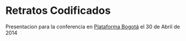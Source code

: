 # Retratos Codificados

Presentacion para la conferencia en [Plataforma Bogotá](http://plataformabogota.com) el 30 de Abril de 2014 